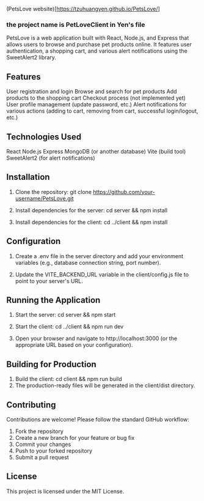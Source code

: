(PetsLove website)[<https://tzuhuangyen.github.io/PetsLove/>]

### the project name is PetLoveClient in Yen's file

PetsLove is a web application built with React, Node.js, and Express that allows users to browse and purchase pet products online. It features user authentication, a shopping cart, and various alert notifications using the SweetAlert2 library.

## Features

User registration and login
Browse and search for pet products
Add products to the shopping cart
Checkout process (not implemented yet)
User profile management (update password, etc.)
Alert notifications for various actions (adding to cart, removing from cart, successful login/logout, etc.)

## Technologies Used

React
Node.js
Express
MongoDB (or another database)
Vite (build tool)
SweetAlert2 (for alert notifications)

## Installation

1. Clone the repository: git clone https://github.com/your-username/PetsLove.git

2. Install dependencies for the server: cd server && npm install

3. Install dependencies for the client: cd ../client && npm install

## Configuration

1. Create a .env file in the server directory and add your environment variables (e.g., database connection string, port number).

2. Update the VITE_BACKEND_URL variable in the client/config.js file to point to your server's URL.

## Running the Application

1. Start the server: cd server && npm start
2. Start the client: cd ../client && npm run dev

3. Open your browser and navigate to http://localhost:3000 (or the appropriate URL based on your configuration).

## Building for Production

1. Build the client: cd client && npm run build
2. The production-ready files will be generated in the client/dist directory.

## Contributing

Contributions are welcome! Please follow the standard GitHub workflow:

1. Fork the repository
2. Create a new branch for your feature or bug fix
3. Commit your changes
4. Push to your forked repository
5. Submit a pull request

## License

This project is licensed under the MIT License.
